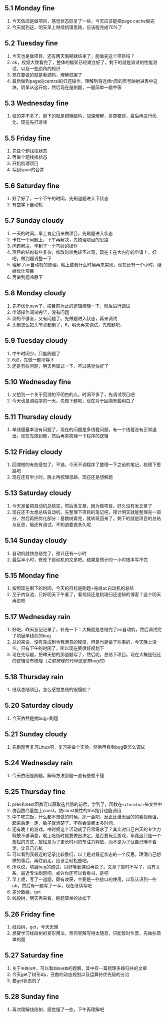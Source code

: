 ## 5.1 Monday fine
1. 今天依旧是做项目，感觉状态恢复了一些，今天应该能把page cache做完
2. 今天就到这，明天早上继续梳理思路，应该能完成70%了
## 5.2 Tuesday fine
1. 今天也是做项目，还有两天假期就结束了，能做完这个项目吗？
2. ok，视频大致看完了，整体的框架已经建立好了，剩下的就是调试的性能测试，以及一些边角的知识
3. 现在要做的就是看源码，理解框架了
4. 最后做到page向central的归还操作，理解到将连续n页的页号映射进表中这块，明早从这开始，然后现在是刷题，一题简单一题中等
## 5.3 Wednesday fine
1. 做的差不多了，剩下的就是梳理结构，加深理解，排查错误，最后再进行优化，现在先打游戏
## 5.5 Friday fine
1. 先做个题找找状态
2. 再做个题找找状态
3. 开始梳理项目
4. 写到span的合并
## 5.6 Saturday fine
1. 好了好了，一个下午的时间，先刷道题进入下状态
2. 有空学下自动机
## 5.7 Sunday cloudy
1. 一天的时间，早上肯定用来做项目，先刷题进入状态
2. 卡在一个问题上，下午再解决，先梳理项目的思路
3. 问题解决，学到了一个巧妙的操作
4. 项目的结构有些复杂，修改时难免转不过弯，现在卡在大内存的申请上，好吧，做到题调整一下
5. 理解了ac自动机的原理，晚上或者什么时候再来实现，现在还有一个小时，继续优化项目
6. 再做到题冷静下
## 5.8 Monday cloudy
1. 先不优化new了，把目前为止的逻辑梳理一下，然后进行调试
2. 申请操作调试完毕，没有问题
3. 测的不够全，又有问题了。先做题进入状态，再来调试
4. 头删怎么把头节点都删了，6，明天再来调试，先做题吧、
## 5.9 Tuesday cloudy
1. 中午时间少，只能刷题了
2. 6点，先做一题冷静下
3. 还是有些问题，明天再调式一下，不过感觉快好了
## 5.10 Wednesday fine
1. 又想到一个关于回溯的不明白的点，时间不多了，先调试项目吧
2. 今天也是调程序的一天，先做下题吧，现在对于回溯有些明白了
## 5.11 Thursday cloudy
1. 单线程基本没有问题了，现在的问题是多线程问题，有一个线程没有正常退出，现在先做到题，然后再来梳理一下程序的逻辑
## 5.12 Friday cloudy
1. 回溯做的有些感觉了，不错，今天不调程序了整理一下之前的笔记，梳理下思路吧
2. 现在还有半小时，晚上再梳理思路，现在还是想解题
## 5.13 Saturday cloudy
1. 今天准备把自动机总结完，然后发文章，因为做项目，好久没有发文章了
2. 现在还不太想总结自动机，先整理下项目的笔记吧，预计明天就能整理完一部分，然后再把优化部分：基数树看完，就转班回来了。剩下的就是项目的总结与反思，哦还有调试，不知道要做多久呢
## 5.14 Sunday cloudy
1. 自动机就快总结完了，预计还有一小时
2. 最后半小时，修改下自动机的文章吧。结果是预计的一小时根本写不完
## 5.15 Monday fine
1. 按照现在剩下的时间，今天的目标是刷题+完成ac自动机的总结
2. 至于内存池，只好明天下午看了，看视频还是梳理归还逻辑的博客？这个明天再说吧
## 5.17 Wednesday rain
1. 好吧，昨天忘记记录了，补充一下：大概就是总结完了ac自动机，然后调试完了项目单线程的bug
2. 总的来说，没有完成到令我满意的程度，但是也是做了些事的，今天晚上没空，只有下午的时间了，所以现在要很好规划下
3. 现在先写题，把昨天想的那道题写了，然后呢，总结下项目。现在大概是归还的逻辑没有梳理（*之前梳理的代码还是有bug的*）
## 5.18 Thursday rain
1. 继续总结项目，怎么感觉总结的很慢呢？
## 5.20 Saturday cloudy
1. 今天依然是找bug+刷题
## 5.21 Sunday cloudy
1. 先刷题再复习Linux吧，复习完做个实验，然后再看看bug要怎么调试 
## 5.24 Wednesday rain
1. 今天依旧是刷题，解码方法那题一直有些想不懂
## 5.25 Thursday fine
1. prev和next函数可以获取迭代器的前后，学到了，函数在`<iterator>`头文件中
2. 仿函数尽量加上const，使const属性的this指针也能调用
3. 中午吃完饭，什么都不想做的时候，趴一会吧，反正比漫无目的的看视频强，起来后走一走，脑子就清楚了。不然会浪费太多时间。
4. 还有晚上的游戏，啥时候这个活动成了日常需求了？其实对自己白天的专注力释放不够满意，晚上吃饭时就要做出决定，是否要玩会游戏，毕竟这只是一个放松的方式，放松是为了更长时间的专注力释放，而不是为了让自己睡不着觉，让自己心乱
5. 可以看到我最近的记录比较敷衍，以上是对最近状态的一个反思。理清自己想做的事后，再往前走，应该会轻松些吧。
6. 所以说，项目bug的调试，只好等到课设再说了。文章？暂时不写了，没有关系，最近专注刷题吧，或许你还可以看看书，是吧
7. 早上呢，写了一道题，颇有收获，主要是一些接口的使用，以及认识到一些ub，然后有一题写了一半，现在继续写吧
8. 差分数组，get
9. 线段树，明天再来看，刷题简单的放松下
## 5.26 Friday fine
1. 线段树，get，今天无憾
2. 想要学习线段树的变形用法，奈何官解写得太随意，只能暂时作罢，先做些简单的题
## 5.27 Saturday fine
1. 关于`多路归并`，可以看`超级丑数`的题解，其中有一篇梳理多路归并的文章
2. 今天get了树形dp，丑数的动态规划以及运算符优先级的分治
3. 要get状态机了
## 5.28 Sunday fine
1. 再次理解线段树，感觉懂了一些，下午再理解吧